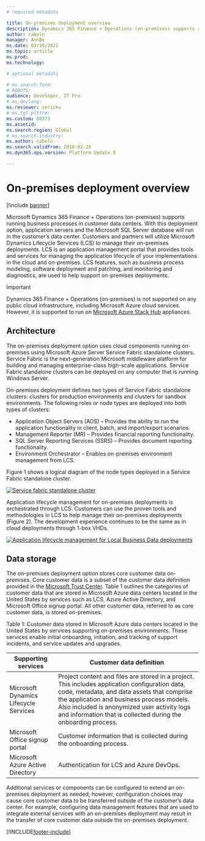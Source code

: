 ```yaml
---
# required metadata

title: On-premises deployment overview
description: Dynamics 365 Finance + Operations (on-premises) supports running business processes in customer data centers. 
author: cabeln
manager: AnnBe
ms.date: 03/18/2021
ms.topic: article
ms.prod: 
ms.technology: 

# optional metadata

# ms.search.form: 
# ROBOTS: 
audience: Developer, IT Pro
# ms.devlang: 
ms.reviewer: sericks
# ms.tgt_pltfrm: 
ms.custom: 60373
ms.assetid: 
ms.search.region: Global
# ms.search.industry: 
ms.author: cabeln
ms.search.validFrom: 2016-02-28
ms.dyn365.ops.version: Platform Update 8

---
```

# On-premises deployment overview

[!include [banner](../includes/banner.md)]

Microsoft Dynamics 365 Finance + Operations (on-premises) supports running business processes in customer data centers. With this deployment option, application servers and the Microsoft SQL Server database will run in the customer’s data center. Customers and partners will utilize Microsoft Dynamics Lifecycle Services (LCS) to manage their on-premises deployments. LCS is an application management portal that provides tools and services for managing the application lifecycle of your implementations in the cloud and on-premises. LCS features, such as business process modeling, software deployment and patching, and monitoring and diagnostics, are used to help support on-premises deployments.

> [!IMPORTANT]
> Dynamics 365 Finance + Operations (on-premises) is not supported on any public cloud infrastructure, including Microsoft Azure cloud services. However, it is supported to run on [Microsoft Azure Stack Hub](https://azure.microsoft.com/products/azure-stack/hub/) appliances.

## Architecture

The on-premises deployment option uses cloud components running on-premises using Microsoft Azure Server Service Fabric standalone clusters. Service Fabric is the next-generation Microsoft middleware platform for building and managing enterprise-class high-scale applications. Service Fabric standalone clusters can be deployed on any computer that is running Windows Server. 

On-premises deployment defines two types of Service Fabric standalone clusters: clusters for production environments and clusters for sandbox environments. The following roles or node types are deployed into both types of clusters: 

- Application Object Servers (AOS) – Provides the ability to run the application functionality in client, batch, and import/export scenarios. 
- Management Reporter (MR) – Provides financial reporting functionality. 
- SQL Server Reporting Services (SSRS) – Provides document reporting functionality. 
- Environment Orchestrator – Enables on-premises environment management from LCS. 

Figure 1 shows a logical diagram of the node types deployed in a Service Fabric standalone cluster. 

[![Service fabric standalone cluster](./media/on-premises-overview-01.png)](./media/on-premises-overview-01.png)

Application lifecycle management for on-premises deployments is orchestrated through LCS. Customers can use the proven tools and methodologies in LCS to help manage their on-premises deployments (Figure 2). The development experience continues to be the same as in cloud deployments through 1-box VHDs. 

[![Application lifecycle management for Local Business Data deployments](./media/on-premises-overview-02.png)](./media/on-premises-overview-02.png)

## Data storage 
The on-premises deployment option stores core customer data on-premises. Core customer data is a subset of the customer data definition provided in the [Microsoft Trust Center](https://www.microsoft.com/trustcenter/privacy/how-microsoft-defines-customer-data). Table 1 outlines the categories of customer data that are stored in Microsoft Azure data centers located in the United States by services such as LCS, Azure Active Directory, and Microsoft Office signup portal. All other customer data, referred to as core customer data, is stored on-premises.  

Table 1: Customer data stored in Microsoft Azure data centers located in the United States by services supporting on-premises environments. These services enable initial onboarding, initiation, and tracking of support incidents, and service updates and upgrades.  


| Supporting services                   | Customer data definition                                                                                                                                                                                                                                                            |
|---------------------------------------|----------------------------------------------------------------------------------------------------------------------------------------------------------------------------------------------------------------------------------------------------------------------------------------------|
| Microsoft Dynamics Lifecycle Services | Project content and files are stored in a project. This includes application configuration data, code, metadata, and data assets that comprise the application and business process models. Also included is anonymized user activity logs and information that is collected during the onboarding process. |
| Microsoft Office signup portal        | Customer information that is collected during the onboarding process.                                                                                                                                                                                                                                 |
| Microsoft Azure Active Directory      | Authentication for LCS and Azure DevOps.                                                                                                                                                                                                               |
  

Additional services or components can be configured to extend an on-premises deployment as needed; however, configuration choices may cause core customer data to be transferred outside of the customer’s data center. For example, configuring data management features that are used to integrate external services with an on-premises deployment may result in the transfer of core customer data outside the on-premises deployment. 


[!INCLUDE[footer-include](../../../includes/footer-banner.md)]
